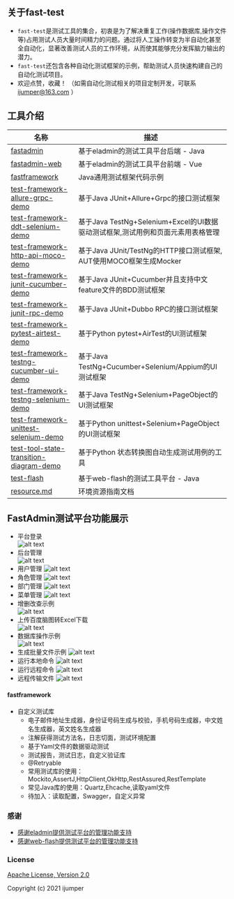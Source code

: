 ## 关于fast-test
- `fast-test`是测试工具的集合，初衷是为了解决重复工作(操作数据库,操作文件等)占用测试人员大量时间精力的问题。通过将人工操作转变为半自动化甚至全自动化，显著改善测试人员的工作环境，从而使其能够充分发挥脑力输出的潜力。  
- `fast-test`还包含各种自动化测试框架的示例，帮助测试人员快速构建自己的自动化测试项目。  
- 欢迎点赞，收藏！ （如需自动化测试相关的项目定制开发，可联系 ijumper@163.com ）

## 工具介绍
| 名称                                                  | 描述                                                  |
| ------------------------------------------------------------ | ------------------------------------------------------------ |
| [fastadmin](./fastadmin)                         | 基于eladmin的测试工具平台后端 - Java                                |
| [fastadmin-web](./fastadmin-web)                         | 基于eladmin的测试工具平台前端 - Vue                             |
| [fastframework](./fastframework)       | Java通用测试框架代码示例                             |
| [test-framework-allure-grpc-demo](./test-framework-allure-grpc-demo)       | 基于Java JUnit+Allure+Grpc的接口测试框架                             |
| [test-framework-ddt-selenium-demo](./test-framework-ddt-selenium-demo)       | 基于Java TestNg+Selenium+Excel的UI数据驱动测试框架,测试用例和页面元素用表格管理                             |
| [test-framework-http-api-moco-demo](./test-framework-http-api-moco-demo)       | 基于Java JUnit/TestNg的HTTP接口测试框架, AUT使用MOCO框架生成Mocker                             |
| [test-framework-junit-cucumber-demo](./test-framework-junit-cucumber-demo)       | 基于Java JUnit+Cucumber并且支持中文feature文件的BDD测试框架                             |
| [test-framework-junit-rpc-demo](./test-framework-junit-rpc-demo)       | 基于Java JUnit+Dubbo RPC的接口测试框架                             |
| [test-framework-pytest-airtest-demo](./test-framework-pytest-airtest-demo)       | 基于Python pytest+AirTest的UI测试框架                             |
| [test-framework-testng-cucumber-ui-demo](./test-framework-testng-cucumber-ui-demo)       | 基于Java TestNg+Cucumber+Selenium/Appium的UI测试框架                             |
| [test-framework-testng-selenium-demo](./test-framework-testng-selenium-demo)       | 基于Java TestNg+Selenium+PageObject的UI测试框架                             |
| [test-framework-unittest-selenium-demo](./test-framework-unittest-selenium-demo)       | 基于Python unittest+Selenium+PageObject的UI测试框架                             |
| [test-tool-state-transition-diagram-demo](./test-tool-state-transition-diagram-demo)       | 基于Python 状态转换图自动生成测试用例的工具                             |
| [test-flash](./test-flash)                         | 基于web-flash的测试工具平台 - Java                           |
| [resource.md](./doc/md/resource.md)                         | 环境资源指南文档                              |

## FastAdmin测试平台功能展示
- 平台登录  
![alt text](https://github.com/jumper2014/fast-test/blob/main/doc/image/fastadmin/login.PNG)
- 后台管理  
![alt text](https://github.com/jumper2014/fast-test/blob/main/doc/image/fastadmin/index.PNG)
- 用户管理
![alt text](https://github.com/jumper2014/fast-test/blob/main/doc/image/fastadmin/user.PNG)
- 角色管理
![alt text](https://github.com/jumper2014/fast-test/blob/main/doc/image/fastadmin/role.PNG)
- 部门管理
![alt text](https://github.com/jumper2014/fast-test/blob/main/doc/image/fastadmin/dept.PNG)
- 菜单管理
![alt text](https://github.com/jumper2014/fast-test/blob/main/doc/image/fastadmin/menu.PNG)
- 增删改查示例  
![alt text](https://github.com/jumper2014/fast-test/blob/main/doc/image/fastadmin/curd.PNG)
- 上传百度脑图转Excel下载  
![alt text](https://github.com/jumper2014/fast-test/blob/main/doc/image/fastadmin/km2excel.PNG)
- 数据库操作示例  
![alt text](https://github.com/jumper2014/fast-test/blob/main/doc/image/fastadmin/lockuser.PNG)
- 生成批量文件示例
![alt text](https://github.com/jumper2014/fast-test/blob/main/doc/image/fastadmin/batch.PNG)
- 运行本地命令
![alt text](https://github.com/jumper2014/fast-test/blob/main/doc/image/fastadmin/lcommand.PNG)
- 运行远程命令
![alt text](https://github.com/jumper2014/fast-test/blob/main/doc/image/fastadmin/rcommand.PNG)
- 远程传输文件
![alt text](https://github.com/jumper2014/fast-test/blob/main/doc/image/fastadmin/rfile.PNG)

#### fastframework
- 自定义测试库
  - 电子邮件地址生成器，身份证号码生成与校验，手机号码生成器，中文姓名生成器，英文姓名生成器
  - 注解获得测试方法名，日志切面，测试环境配置
  - 基于Yaml文件的数据驱动测试
  - 测试报告，测试日志，自定义验证库
  - @Retryable
  - 常用测试库的使用：Mockito,AssertJ,HttpClient,OkHttp,RestAssured,RestTemplate
  - 常见Java库的使用：Quartz,Ehcache,读取yaml文件
  - 待加入：读取配置，Swagger，自定义异常

### 感谢
- [感谢eladmin提供测试平台的管理功能支持](https://github.com/elunez/eladmin)
- [感谢web-flash提供测试平台的管理功能支持](https://github.com/enilu/web-flash)

### License
[Apache License, Version 2.0](https://opensource.org/licenses/Apache-2.0)

Copyright (c) 2021 ijumper
